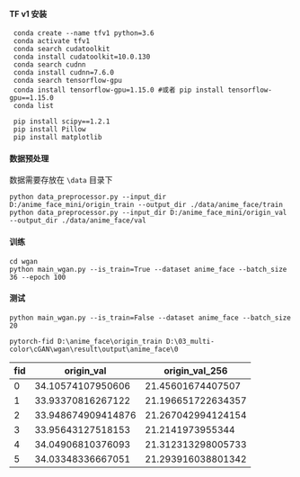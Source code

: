 #### TF v1 安装

```shell
 conda create --name tfv1 python=3.6
 conda activate tfv1
 conda search cudatoolkit
 conda install cudatoolkit=10.0.130
 conda search cudnn
 conda install cudnn=7.6.0
 conda search tensorflow-gpu
 conda install tensorflow-gpu=1.15.0 #或者 pip install tensorflow-gpu==1.15.0
 conda list

 pip install scipy==1.2.1
 pip install Pillow
 pip install matplotlib
```

#### 数据预处理

数据需要存放在 `\data` 目录下

```shell
python data_preprocessor.py --input_dir D:/anime_face_mini/origin_train --output_dir ./data/anime_face/train
python data_preprocessor.py --input_dir D:/anime_face_mini/origin_val --output_dir ./data/anime_face/val
```

#### 训练

```
cd wgan
python main_wgan.py --is_train=True --dataset anime_face --batch_size 36 --epoch 100
```

#### 测试

```
python main_wgan.py --is_train=False --dataset anime_face --batch_size 20
```

```
pytorch-fid D:\anime_face\origin_train D:\03_multi-color\cGAN\wgan\result\output\anime_face\0
```


| fid  | origin_val         | origin_val_256     |
| ---- | ------------------ | ------------------ |
| 0    | 34.10574107950606  | 21.45601674407507  |
| 1    | 33.93370816267122  | 21.196651722634357 |
| 2    | 33.948674909414876 | 21.267042994124154 |
| 3    | 33.95643127518153  | 21.2141973955344   |
| 4    | 34.04906810376093  | 21.312313298005733 |
| 5    | 34.03348336667051  | 21.293916038801342 |


